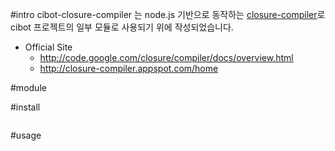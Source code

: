 #intro
cibot-closure-compiler 는 node.js 기반으로 동작하는 [closure-compiler][1]로 cibot 프로젝트의 일부 모듈로 사용되기 위에 작성되었습니다.

* Official Site
   - http://code.google.com/closure/compiler/docs/overview.html
   - http://closure-compiler.appspot.com/home

#module

#install

```
```

#usage


[1]:http://code.google.com/p/closure-compiler/
